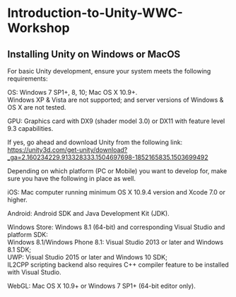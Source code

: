 # Introduction-to-Unity-WWC-Workshop

## Installing Unity on Windows or MacOS

For basic Unity development, ensure your system meets the following requirements:   
      
OS: Windows 7 SP1+, 8, 10; Mac OS X 10.9+.   
Windows XP & Vista are not supported; and server versions of Windows & OS X are not tested.   
    
GPU: Graphics card with DX9 (shader model 3.0) or DX11 with feature level 9.3 capabilities.      

If yes, go ahead and download Unity from the following link:   
https://unity3d.com/get-unity/download?_ga=2.160234229.913328333.1504697698-1852165835.1503699492   
   
Depending on which platform (PC or Mobile) you want to develop for, make sure you have the following in place as well. 
   
iOS: Mac computer running minimum OS X 10.9.4 version and Xcode 7.0 or higher.    
   
Android: Android SDK and Java Development Kit (JDK). 
   
Windows Store: Windows 8.1 (64-bit) and corresponding Visual Studio and platform SDK:   
Windows 8.1/Windows Phone 8.1: Visual Studio 2013 or later and Windows 8.1 SDK;   
UWP: Visual Studio 2015 or later and Windows 10 SDK;   
IL2CPP scripting backend also requires C++ compiler feature to be installed with Visual Studio.
   
WebGL: Mac OS X 10.9+ or Windows 7 SP1+ (64-bit editor only).   
